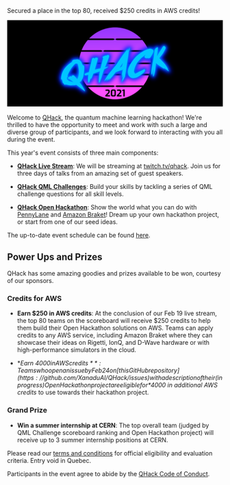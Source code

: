 Secured a place in the top 80, received $250 credits in AWS credits!

![image](img/qhack-banner.png)

Welcome to [QHack](https://qhack.ai), the quantum machine learning hackathon! We're thrilled to have the opportunity to meet and work with such a large and diverse group of participants, and we look forward to interacting with you all during the event.

This year's event consists of three main components:

- **[QHack Live Stream](https://twitch.tv/qhack)**: We will be streaming at [twitch.tv/qhack](https://twitch.tv/qhack). Join us for three days of talks from an amazing set of guest speakers. 

- **[QHack QML Challenges](QML_Challenges.md)**: Build your skills by tackling a series of QML challenge questions for all skill levels. 

- **[QHack Open Hackathon](Open_Hackathon.md)**: Show the world what you can do with [PennyLane](https://pennylane.ai) and [Amazon Braket](https://aws.amazon.com/braket/)! Dream up your own hackathon project, or start from one of our seed ideas. 

The up-to-date event schedule can be found [here](https://qhack.ai/schedule.html).

## Power Ups and Prizes

QHack has some amazing goodies and prizes available to be won, courtesy of our sponsors.

### Credits for AWS

- **Earn $250 in AWS credits**: At the conclusion of our Feb 19 live stream, the top 80 teams on the scoreboard will receive $250 credits to help them build their Open Hackathon solutions on AWS. Teams can apply credits to any AWS service, including Amazon Braket where they can showcase their ideas on Rigetti, IonQ, and D-Wave hardware or with high-performance simulators in the cloud.

- **Earn $4000 in AWS credits**: Teams who open an issue by Feb 24 on [this GitHub repository](https://github.com/XanaduAI/QHack/issues) with a description of their (in progress) Open Hackathon project are eligible for *$4000 in additional AWS credits* to use towards their hackathon project.

### Grand Prize

- **Win a summer internship at CERN**: The top overall team (judged by QML Challenge scoreboard ranking and Open Hackathon project) will receive up to 3 summer internship positions at CERN. 

Please read our [terms and conditions](https://qhack.ai/terms_and_conditions_2021.html) for official eligibility and evaluation criteria. Entry void in Quebec.

Participants in the event agree to abide by the [QHack Code of Conduct](Code_of_Conduct.md).
